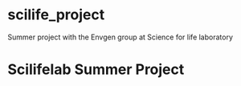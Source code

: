 # scilife_project
Summer project with the Envgen group at Science for life laboratory
# Scilifelab Summer Project
